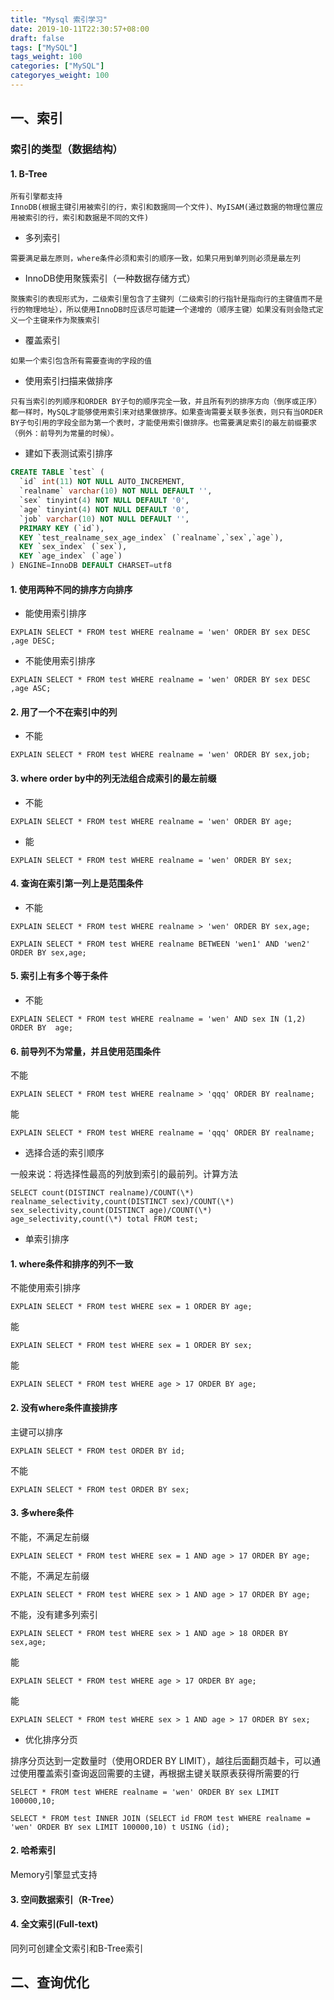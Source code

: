 ```yaml
---
title: "Mysql 索引学习"
date: 2019-10-11T22:30:57+08:00
draft: false
tags: ["MySQL"]
tags_weight: 100
categories: ["MySQL"]
categoryes_weight: 100
---
```


## 一、索引
### 索引的类型（数据结构）
#### 1. B-Tree
```
所有引擎都支持
InnoDB(根据主键引用被索引的行，索引和数据同一个文件)、MyISAM(通过数据的物理位置应用被索引的行，索引和数据是不同的文件)
```
- 多列索引
```
需要满足最左原则，where条件必须和索引的顺序一致，如果只用到单列则必须是最左列
```

- InnoDB使用聚簇索引（一种数据存储方式）
```
聚簇索引的表现形式为，二级索引里包含了主键列（二级索引的行指针是指向行的主键值而不是行的物理地址），所以使用InnoDB时应该尽可能建一个递增的（顺序主键）如果没有则会隐式定义一个主键来作为聚簇索引
```

- 覆盖索引
```
如果一个索引包含所有需要查询的字段的值
```

- 使用索引扫描来做排序
```
只有当索引的列顺序和ORDER BY子句的顺序完全一致，并且所有列的排序方向（倒序或正序）都一样时，MySQL才能够使用索引来对结果做排序。如果查询需要关联多张表，则只有当ORDER BY子句引用的字段全部为第一个表时，才能使用索引做排序。也需要满足索引的最左前缀要求（例外：前导列为常量的时候）。
```

- 建如下表测试索引排序
```sql
CREATE TABLE `test` (
  `id` int(11) NOT NULL AUTO_INCREMENT,
  `realname` varchar(10) NOT NULL DEFAULT '',
  `sex` tinyint(4) NOT NULL DEFAULT '0',
  `age` tinyint(4) NOT NULL DEFAULT '0',
  `job` varchar(10) NOT NULL DEFAULT '',
  PRIMARY KEY (`id`),
  KEY `test_realname_sex_age_index` (`realname`,`sex`,`age`),
  KEY `sex_index` (`sex`),
  KEY `age_index` (`age`)
) ENGINE=InnoDB DEFAULT CHARSET=utf8
```
#### 1. 使用两种不同的排序方向排序

- 能使用索引排序
```mysql
EXPLAIN SELECT * FROM test WHERE realname = 'wen' ORDER BY sex DESC ,age DESC;
```

- 不能使用索引排序
```mysql
EXPLAIN SELECT * FROM test WHERE realname = 'wen' ORDER BY sex DESC ,age ASC;
```
#### 2. 用了一个不在索引中的列

- 不能
```mysql
EXPLAIN SELECT * FROM test WHERE realname = 'wen' ORDER BY sex,job;
```
#### 3. where order by中的列无法组合成索引的最左前缀

- 不能
```mysql
EXPLAIN SELECT * FROM test WHERE realname = 'wen' ORDER BY age;
```
- 能
```mysql
EXPLAIN SELECT * FROM test WHERE realname = 'wen' ORDER BY sex;
```
#### 4. 查询在索引第一列上是范围条件

- 不能
```mysql
EXPLAIN SELECT * FROM test WHERE realname > 'wen' ORDER BY sex,age;

EXPLAIN SELECT * FROM test WHERE realname BETWEEN 'wen1' AND 'wen2' ORDER BY sex,age;
```
#### 5. 索引上有多个等于条件

- 不能
```
EXPLAIN SELECT * FROM test WHERE realname = 'wen' AND sex IN (1,2) ORDER BY  age;
```
#### 6. 前导列不为常量，并且使用范围条件

不能
```mysql
EXPLAIN SELECT * FROM test WHERE realname > 'qqq' ORDER BY realname;
```

能
```mysql
EXPLAIN SELECT * FROM test WHERE realname = 'qqq' ORDER BY realname;
```
- 选择合适的索引顺序

一般来说：将选择性最高的列放到索引的最前列。计算方法
```mysql
SELECT count(DISTINCT realname)/COUNT(\*) realname_selectivity,count(DISTINCT sex)/COUNT(\*) sex_selectivity,count(DISTINCT age)/COUNT(\*) age_selectivity,count(\*) total FROM test;
```

- 单索引排序

#### 1. where条件和排序的列不一致

不能使用索引排序 
```mysql
EXPLAIN SELECT * FROM test WHERE sex = 1 ORDER BY age;
```
能 
```mysql
EXPLAIN SELECT * FROM test WHERE sex = 1 ORDER BY sex;
```
能 
```mysql
EXPLAIN SELECT * FROM test WHERE age > 17 ORDER BY age;
```
#### 2. 没有where条件直接排序

主键可以排序 
```mysql
EXPLAIN SELECT * FROM test ORDER BY id;
```
不能 
```mysql
EXPLAIN SELECT * FROM test ORDER BY sex;
```
#### 3. 多where条件

不能，不满足左前缀 
```mysql
EXPLAIN SELECT * FROM test WHERE sex = 1 AND age > 17 ORDER BY age;
```
不能，不满足左前缀 
```mysql
EXPLAIN SELECT * FROM test WHERE sex > 1 AND age > 17 ORDER BY age;
```

不能，没有建多列索引 
```mysql
EXPLAIN SELECT * FROM test WHERE sex > 1 AND age > 18 ORDER BY sex,age;
```

能 
```mysql
EXPLAIN SELECT * FROM test WHERE age > 17 ORDER BY age;
```

能 
```mysql
EXPLAIN SELECT * FROM test WHERE sex > 1 AND age > 17 ORDER BY sex;
```
- 优化排序分页

排序分页达到一定数量时（使用ORDER BY LIMIT），越往后面翻页越卡，可以通过使用覆盖索引查询返回需要的主键，再根据主键关联原表获得所需要的行
```mysql
SELECT * FROM test WHERE realname = 'wen' ORDER BY sex LIMIT 100000,10;

SELECT * FROM test INNER JOIN (SELECT id FROM test WHERE realname = 'wen' ORDER BY sex LIMIT 100000,10) t USING (id);
```

#### 2. 哈希索引
Memory引擎显式支持

#### 3. 空间数据索引（R-Tree）

#### 4. 全文索引(Full-text)
同列可创建全文索引和B-Tree索引

## 二、查询优化
